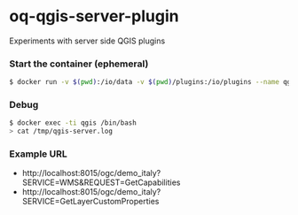 # oq-qgis-server-plugin

Experiments with server side QGIS plugins

### Start the container (ephemeral)

```bash
$ docker run -v $(pwd):/io/data -v $(pwd)/plugins:/io/plugins --name qgis --rm -ti -p 8015:80 openquake/qgis-server:3
```

### Debug

```bash
$ docker exec -ti qgis /bin/bash
> cat /tmp/qgis-server.log
```

### Example URL

- http://localhost:8015/ogc/demo_italy?SERVICE=WMS&REQUEST=GetCapabilities
- http://localhost:8015/ogc/demo_italy?SERVICE=GetLayerCustomProperties

